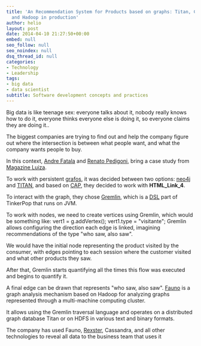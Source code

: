 ```yaml
---
title: 'An Recommendation System for Products based on graphs: Titan, Cassandra, Redis
  and Hadoop in production'
author: helio
layout: post
date: 2014-04-10 21:27:50+00:00
embed: null
seo_follow: null
seo_noindex: null
dsq_thread_id: null
categories:
- Technology
- Leadership
tags:
- big data
- data scientist
subtitle: Software development concepts and practices
---
```


Big data is like teenage sex: everyone talks about it, nobody really knows how to do it, everyone thinks everyone else is doing it, so everyone claims they are doing it..

The biggest companies are trying to find out and help the company figure out where the intersection is between what people want, and what the company wants people to buy.

In this context, [Andre Fatala][1] and [Renato Pedigoni][2], bring a case study from [Magazine Luiza][3].

To work with persistent <a title="Teoria dos Grafos" href="http://en.wikipedia.org/wiki/Graph_theory" target="_blank">grafos</a>, it was decided between two options: <a title="Neo4J" href="http://www.neo4j.org/" target="_blank">neo4j</a> and <a title="Titan" href="http://thinkaurelius.github.io/titan/" target="_blank">TITAN</a>, and based on <a title="Teorema CAP" href="http://en.wikipedia.org/wiki/CAP_theorem" target="_blank">CAP</a>, they decided to work with **HTML_Link_4**.

To interact with the graph, they chose <a title="Gremlin" href="https://github.com/tinkerpop/gremlin/wiki" target="_blank">Gremlin</a>, which is a <a title="DSL" href="http://en.wikipedia.org/wiki/Domain-specific_language" target="_blank">DSL</a> part of TinkerPop that runs on JVM.

To work with nodes, we need to create vertices using Gremlin, which would be something like: vert1 = g.addVertex(); vert1.type = "visitante"; Gremlin allows configuring the direction each edge is linked, imagining recommendations of the type "who saw, also saw".

We would have the initial node representing the product visited by the consumer, with edges pointing to each session where the customer visited and what other products they saw.

After that, Gremlin starts quantifying all the times this flow was executed and begins to quantify it.

A final edge can be drawn that represents "who saw, also saw". [Fauno][4] is a graph analysis mechanism based on Hadoop for analyzing graphs represented through a multi-machine computing cluster.

It allows using the Gremlin traversal language and operates on a distributed graph database Titan or on HDFS in various text and binary formats.

The company has used Fauno, <a title="rexster" href="https://github.com/tinkerpop/rexster/wiki" target="_blank">Rexster</a>, Cassandra, and all other technologies to reveal all data to the business team that uses it

[2]: http://qconsp.com/user/renato-pedigoni
[4]: http://thinkaurelius.github.io/faunus/ "Faunus"
[3]: http://www.magazineluiza.com.br/ "Magazine Luiza"
[1]: http://qconsp.com/user/andre-fatala
